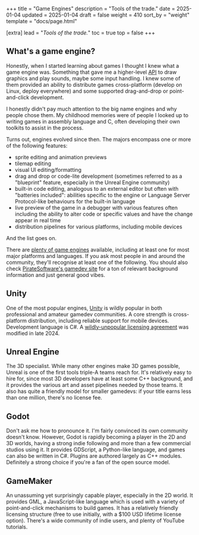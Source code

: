 +++
title = "Game Engines"
description = "Tools of the trade."
date = 2025-01-04
updated = 2025-01-04
draft = false
weight = 410
sort_by = "weight"
template = "docs/page.html"

[extra]
lead = "<em>Tools of the trade.</em>"
toc = true
top = false
+++

## What's a game engine?

Honestly, when I started learning about games I thought I knew what a game engine was. Something
that gave me a higher-level [API](https://en.wikipedia.org/wiki/API) to draw graphics and play sounds, maybe some input handling. I
knew some of them provided an ability to distribute games cross-platform (develop on Linux, deploy
everywhere) and some supported drag-and-drop or point-and-click development.

I honestly didn't pay much attention to the big name engines and why people chose them. My childhood
memories were of people I looked up to writing games in assembly language and C, often developing
their own toolkits to assist in the process.

Turns out, engines evolved since then. The majors encompass one or more of the following features:

- sprite editing and animation previews
- tilemap editing
- visual UI editing/formatting
- drag and drop or code-lite development (sometimes referred to as a "blueprint" feature, especially in the Unreal
  Engine community)
- built-in code editing, analogous to an external editor but often with "batteries included":
  abilities specific to the engine or Language Server Protocol-like behaviours for the built-in
  language
- live preview of the game in a debugger with various features often including the ability to alter
  code or specific values and have the change appear in real time
- distribution pipelines for various platforms, including mobile devices

And the list goes on.

There are [plenty of game engines](https://enginesdatabase.com) available, including at least one
for most major platforms and languages. If you ask most people in and around the community, they'll
recognise at least one of the following. You should also check [PirateSoftware's gamedev
site](https://develop.games) for a ton of relevant background information and just general good
vibes.

## Unity

One of the most popular engines, [Unity](https://unity.com) is wildly popular in both professional
and amateur gamedev communities. A core strength is cross-platform distribution, including reliable
support for mobile devices. Development language is C#. A [wildly-unpopular licensing agreement](https://en.wikipedia.org/wiki/Uniy_(game_engine)#Runtime_fee_reception) was
modified in late 2024.

## Unreal Engine

The 3D specialist. While many other engines make 3D games possible, Unreal is one of the first tools
triple-A teams reach for. It's relatively easy to hire for, since most 3D developers have at least
some C++ background, and it provides the various art and asset pipelines needed by those teams. It
also has quite a friendly model for smaller gamedevs: if your title earns less than one million,
there's no license fee.

## Godot

Don't ask me how to pronounce it. I'm fairly convinced its own community doesn't know. However,
Godot is rapidly becoming a player in the 2D and 3D worlds, having a strong indie following and more
than a few commercial studios using it. It provides GDScript, a Python-like language, and games can
also be written in C#. Plugins are authored largely as C++ modules. Definitely a strong choice if
you're a fan of the open source model.

## GameMaker

An unassuming yet surprisingly capable player, especially in the 2D world. It provides GML, a
JavaScript-like language which is used with a variety of point-and-click mechanisms to build games.
It has a relatively friendly licensing structure (free to use initially, with a $100 USD lifetime
license option). There's a wide community of indie users, and plenty of YouTube tutorials.
